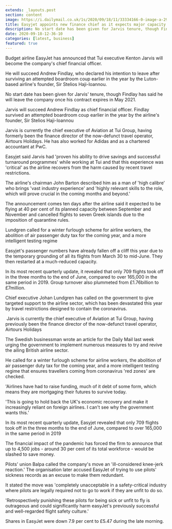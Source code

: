 ```yaml
---
extends: _layouts.post
section: content
image: https://i.dailymail.co.uk/1s/2020/09/18/11/33334166-0-image-a-29_1600425761267.jpg 
title: Easyjet appoints new finance chief as it expects major capacity drop 
description: No start date has been given for Jarvis tenure, though Findlay has said he will leave the company once his contract expires in May 2021. 
date: 2020-09-18-12-36-10 
categories: [latest, business] 
featured: true 
--- 
```

Budget airline EasyJet has announced that Tui executive Kenton Jarvis will become the company's chief financial officer.

He will succeed Andrew Findlay, who declared his intention to leave after surviving an attempted boardroom coup earlier in the year by the Luton-based airline's founder, Sir Stelios Haji-Ioannou.

No start date has been given for Jarvis' tenure, though Findlay has said he will leave the company once his contract expires in May 2021.

Jarvis will succeed Andrew Findlay as chief financial officer. Findlay survived an attempted boardroom coup earlier in the year by the airline's founder, Sir Stelios Haji-Ioannou

Jarvis is currently the chief executive of Aviation at Tui Group, having formerly been the finance director of the now-defunct travel operator, Airtours Holidays. He has also worked for Adidas and as a chartered accountant at PwC.

Easyjet said Jarvis had 'proven his ability to drive savings and successful turnaround programmes' while working at Tui and that this experience was 'critical' as the airline recovers from the harm caused by recent travel restrictions.

The airline's chairman John Barton described him as a man of 'high calibre' who brings 'vast industry experience' and 'highly relevant skills to the role, which will prove crucial in the coming months and beyond.'

The announcement comes ten days after the airline said it expected to be flying at 40 per cent of its planned capacity between September and November and cancelled flights to seven Greek islands due to the imposition of quarantine rules.

Lundgren called for a winter furlough scheme for airline workers, the abolition of air passenger duty tax for the coming year, and a more intelligent testing regime 

Easyjet's passenger numbers have already fallen off a cliff this year due to the temporary grounding of all its flights from March 30 to mid-June. They then restarted at a much-reduced capacity.

In its most recent quarterly update, it revealed that only 709 flights took off in the three months to the end of June, compared to over 165,000 in the same period in 2019. Group turnover also plummeted from £1.76billion to £7million.

Chief executive Johan Lundgren has called on the government to give targeted support to the airline sector, which has been devastated this year by travel restrictions designed to contain the coronavirus.

 Jarvis is currently the chief executive of Aviation at Tui Group, having previously been the finance director of the now-defunct travel operator, Airtours Holidays

The Swedish businessman wrote an article for the Daily Mail last week urging the government to implement numerous measures to try and revive the ailing British airline sector.

He called for a winter furlough scheme for airline workers, the abolition of air passenger duty tax for the coming year, and a more intelligent testing regime that ensures travellers coming from coronavirus 'red zones' are checked.

'Airlines have had to raise funding, much of it debt of some form, which means they are mortgaging their futures to survive today.

'This is going to hold back the UK's economic recovery and make it increasingly reliant on foreign airlines. I can't see why the government wants this.'

In its most recent quarterly update, Easyjet revealed that only 709 flights took off in the three months to the end of June, compared to over 165,000 in the same period in 2019

The financial impact of the pandemic has forced the firm to announce that up to 4,500 jobs - around 30 per cent of its total workforce - would be slashed to save money.

Pilots' union Balpa called the company's move an 'ill-considered knee-jerk reaction.' The organisation later accused EasyJet of trying to use pilots' sickness records as an excuse to make them redundant.

It stated the move was 'completely unacceptable in a safety-critical industry where pilots are legally required not to go to work if they are unfit to do so.

'Retrospectively punishing these pilots for being sick or unfit to fly is outrageous and could significantly harm easyJet's previously successful and well-regarded flight safety culture.'

Shares in EasyJet were down 7.9 per cent to £5.47 during the late morning. 

